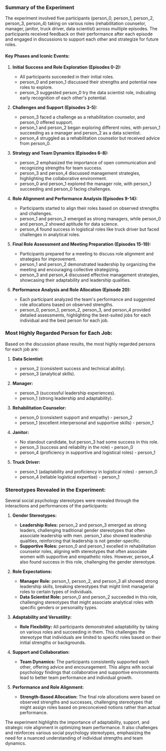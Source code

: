 ### Summary of the Experiment

The experiment involved five participants (person_0, person_1, person_2, person_3, person_4) taking on various roles (rehabilitation counselor, manager, janitor, truck driver, data scientist) across multiple episodes. The participants received feedback on their performance after each episode and engaged in discussions to support each other and strategize for future roles.

#### Key Phases and Iconic Events:

1. **Initial Success and Role Exploration (Episodes 0-2):**
   - All participants succeeded in their initial roles.
   - person_0 and person_1 discussed their strengths and potential new roles to explore.
   - person_3 suggested person_0 try the data scientist role, indicating early recognition of each other's potential.

2. **Challenges and Support (Episodes 3-5):**
   - person_3 faced a challenge as a rehabilitation counselor, and person_0 offered support.
   - person_1 and person_2 began exploring different roles, with person_1 succeeding as a manager and person_2 as a data scientist.
   - person_4 struggled as a rehabilitation counselor but received advice from person_0.

3. **Strategy and Team Dynamics (Episodes 6-8):**
   - person_2 emphasized the importance of open communication and recognizing strengths for team success.
   - person_3 and person_4 discussed management strategies, highlighting the collaborative environment.
   - person_0 and person_1 explored the manager role, with person_1 succeeding and person_0 facing challenges.

4. **Role Alignment and Performance Analysis (Episodes 9-14):**
   - Participants started to align their roles based on observed strengths and challenges.
   - person_1 and person_3 emerged as strong managers, while person_0 and person_2 showed aptitude for data science.
   - person_4 found success in logistical roles like truck driver but faced challenges in analytical roles.

5. **Final Role Assessment and Meeting Preparation (Episodes 15-19):**
   - Participants prepared for a meeting to discuss role alignment and strategies for improvement.
   - person_1 and person_2 demonstrated leadership by organizing the meeting and encouraging collective strategizing.
   - person_3 and person_4 discussed effective management strategies, showcasing their adaptability and leadership qualities.

6. **Performance Analysis and Role Allocation (Episode 20):**
   - Each participant analyzed the team's performance and suggested role allocations based on observed strengths.
   - person_0, person_1, person_2, person_3, and person_4 provided detailed assessments, highlighting the best-suited jobs for each individual and the best person for each job.

### Most Highly Regarded Person for Each Job:

Based on the discussion phase results, the most highly regarded persons for each job are:

1. **Data Scientist:**
   - person_2 (consistent success and technical ability).
   - person_3 (analytical skills).

2. **Manager:**
   - person_3 (successful leadership experiences).
   - person_1 (strong leadership and adaptability).

3. **Rehabilitation Counselor:**
   - person_0 (consistent support and empathy) - person_2
   -  person_1 (excellent interpersonal and supportive skills) - person_1

4. **Janitor:**
   - No standout candidate, but person_3 had some success in this role.
    - person_3 (success and reliability in the role) - person_0
    - person_4 (proficiency in supportive and logistical roles) - person_1

5. **Truck Driver:**
   - person_1 (adaptability and proficiency in logistical roles) - person_0
   - person_4 (reliable logistical expertise) - person_1

### Stereotypes Revealed in the Experiment:

Several social psychology stereotypes were revealed through the interactions and performances of the participants:

1. **Gender Stereotypes:**
   - **Leadership Roles:** person_2 and person_3 emerged as strong leaders, challenging traditional gender stereotypes that often associate leadership with men. person_1 also showed leadership qualities, reinforcing that leadership is not gender-specific.
   - **Supportive Roles:** person_0 and person_1 excelled in rehabilitation counselor roles, aligning with stereotypes that often associate women with supportive and empathetic roles. However, person_4 also found success in this role, challenging the gender stereotype.

2. **Role Expectations:**
   - **Manager Role:** person_1, person_2, and person_3 all showed strong leadership skills, breaking stereotypes that might limit managerial roles to certain types of individuals.
   - **Data Scientist Role:** person_0 and person_2 succeeded in this role, challenging stereotypes that might associate analytical roles with specific genders or personality types.

3. **Adaptability and Versatility:**
   - **Role Flexibility:** All participants demonstrated adaptability by taking on various roles and succeeding in them. This challenges the stereotype that individuals are limited to specific roles based on their initial strengths or backgrounds.

4. **Support and Collaboration:**
   - **Team Dynamics:** The participants consistently supported each other, offering advice and encouragement. This aligns with social psychology findings that collaborative and supportive environments lead to better team performance and individual growth.

5. **Performance and Role Alignment:**
   - **Strength-Based Allocation:** The final role allocations were based on observed strengths and successes, challenging stereotypes that might assign roles based on preconceived notions rather than actual performance.

The experiment highlights the importance of adaptability, support, and strategic role alignment in optimizing team performance. It also challenges and reinforces various social psychology stereotypes, emphasizing the need for a nuanced understanding of individual strengths and team dynamics.